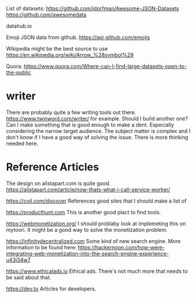 List of datasets: 
https://github.com/jdorfman/Awesome-JSON-Datasets
https://github.com/awesomedata

datahub.io

Emoji JSON data from github. 
https://api.github.com/emojis

Wikipedia might be the best source to use
https://en.wikipedia.org/wiki/Arrow_%28symbol%29

Quora: 
https://www.quora.com/Where-can-I-find-large-datasets-open-to-the-public

# writer
There are probably quite a few writing tools out there.
https://www.twinword.com/writer/ for example. 
Should I build another one? 
Can I make something that is good enough to make a dent. 
Especially considering the narrow target audience. 
The subject matter is complex and I don't know if I have a good way 
of solving the issue. 
There is more thinking needed here. 


# Reference Articles
The design on alistapart.com is quite good. 
https://alistapart.com/article/now-thats-what-i-call-service-worker/

https://coil.com/discover
References good sites that I should make a list of

https://producthunt.com 
This is another good plact to find tools. 

https://webmonetization.org/
I should problaby look at implemeting this on mytoori.
It might be a good way to solve the monetization problem. 


https://infinitydecentralized.com
Some kind of new search engine. 
More information to be found here: 
https://hackernoon.com/how-were-integrating-web-monetization-into-the-search-engine-experience-u43i34w7

https://www.ethicalads.io
Ethical ads. There's not much more that needs to be said about that. 

https://dev.to
Articles for developers. 
